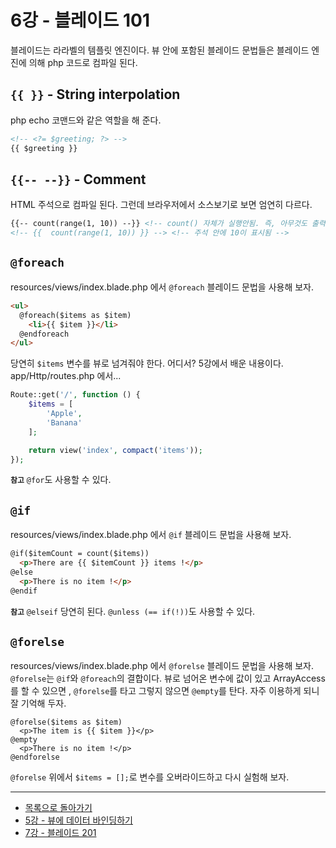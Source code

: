# 6강 - 블레이드 101

블레이드는 라라벨의 템플릿 엔진이다. 뷰 안에 포함된 블레이드 문법들은 블레이드 엔진에 의해 php 코드로 컴파일 된다.

## `{{ }}` - String interpolation

php echo 코맨드와 같은 역할을 해 준다.

```html
<!-- <?= $greeting; ?> -->
{{ $greeting }}
```

## `{{-- --}}` - Comment

HTML 주석으로 컴파일 된다. 그런데 브라우저에서 소스보기로 보면 엄연히 다르다.

```html
{{-- count(range(1, 10)) --}} <!-- count() 자체가 실행안됨. 즉, 아무것도 출력되지 않음 -->
<!-- {{  count(range(1, 10)) }} --> <!-- 주석 안에 10이 표시됨 -->
```

## `@foreach`

resources/views/index.blade.php 에서 `@foreach` 블레이드 문법을 사용해 보자.

```html
<ul>
  @foreach($items as $item)
    <li>{{ $item }}</li>
  @endforeach
</ul>
```

당연히 `$items` 변수를 뷰로 넘겨줘야 한다. 어디서? 5강에서 배운 내용이다. app/Http/routes.php 에서...

```php
Route::get('/', function () {
    $items = [
        'Apple',
        'Banana'
    ];

    return view('index', compact('items'));
});
```

**`참고`** `@for`도 사용할 수 있다.

## `@if`

resources/views/index.blade.php 에서 `@if` 블레이드 문법을 사용해 보자.

```html
@if($itemCount = count($items))
  <p>There are {{ $itemCount }} items !</p>
@else
  <p>There is no item !</p>
@endif
```

**`참고`** `@elseif` 당연히 된다. `@unless (== if(!))`도 사용할 수 있다.

## `@forelse`

resources/views/index.blade.php 에서 `@forelse` 블레이드 문법을 사용해 보자. `@forelse`는 `@if`와 `@foreach`의 결합이다. 뷰로 넘어온 변수에 값이 있고 ArrayAccess를 할 수 있으면 , `@forelse`를 타고 그렇지 않으면 `@empty`를 탄다. 자주 이용하게 되니 잘 기억해 두자.
 
```
@forelse($items as $item)
  <p>The item is {{ $item }}</p>
@empty
  <p>There is no item !</p>
@endforelse
```

`@forelse` 위에서 `$items = [];`로 변수를 오버라이드하고 다시 실험해 보자.

<!--@start-->
---

- [목록으로 돌아가기](../readme.md)
- [5강 - 뷰에 데이터 바인딩하기](05-pass-data-to-view.md)
- [7강 - 블레이드 201](07-blade-201.md)
<!--@end-->
